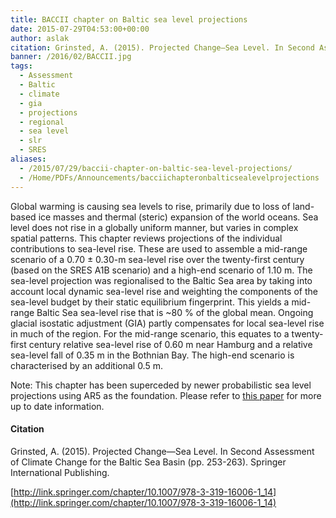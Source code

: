 ```yaml
---
title: BACCII chapter on Baltic sea level projections
date: 2015-07-29T04:53:00+00:00
author: aslak
citation: Grinsted, A. (2015). Projected Change—Sea Level. In Second Assessment of Climate Change for the Baltic Sea Basin (pp. 253-263). Springer International Publishing.
banner: /2016/02/BACCII.jpg
tags:
  - Assessment
  - Baltic
  - climate
  - gia
  - projections
  - regional
  - sea level
  - slr
  - SRES
aliases:
  - /2015/07/29/baccii-chapter-on-baltic-sea-level-projections/
  - /Home/PDFs/Announcements/bacciichapteronbalticsealevelprojections
---
```


Global warming is causing sea levels to rise, primarily due to loss of land-based ice masses and thermal (steric) expansion of the world oceans. Sea level does not rise in a globally uniform manner, but varies in complex spatial patterns. This chapter reviews projections of the individual contributions to sea-level rise. These are used to assemble a mid-range scenario of a 0.70 ± 0.30-m sea-level rise over the twenty-first century (based on the SRES A1B scenario) and a high-end scenario of 1.10 m. <!--more--> The sea-level projection was regionalised to the Baltic Sea area by taking into account local dynamic sea-level rise and weighting the components of the sea-level budget by their static equilibrium fingerprint. This yields a mid-range Baltic Sea sea-level rise that is ~80 % of the global mean. Ongoing glacial isostatic adjustment (GIA) partly compensates for local sea-level rise in much of the region. For the mid-range scenario, this equates to a twenty-first century relative sea-level rise of 0.60 m near Hamburg and a relative sea-level fall of 0.35 m in the Bothnian Bay. The high-end scenario is characterised by an additional 0.5 m.

Note: This chapter has been superceded by newer probabilistic sea level projections using AR5 as the foundation. Please refer to [this paper](/Home/PDFs/Announcements/sealevelriseprojectionsfornortherneuropeunderrcp85) for more up to date information.

#### Citation 

Grinsted, A. (2015). Projected Change—Sea Level. In Second Assessment of Climate Change for the Baltic Sea Basin (pp. 253-263). Springer International Publishing.

[http://link.springer.com/chapter/10.1007/978-3-319-16006-1_14](http://link.springer.com/chapter/10.1007/978-3-319-16006-1_14)
